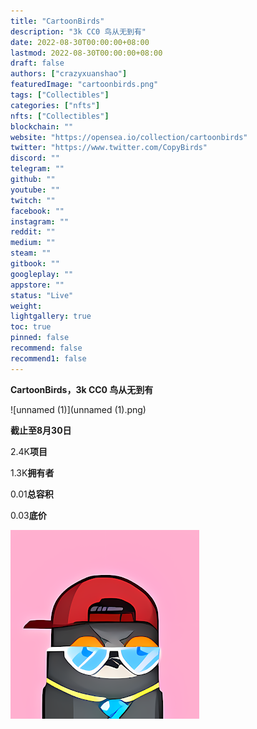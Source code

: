 ```yaml
---
title: "CartoonBirds"
description: "3k CC0 鸟从无到有"
date: 2022-08-30T00:00:00+08:00
lastmod: 2022-08-30T00:00:00+08:00
draft: false
authors: ["crazyxuanshao"]
featuredImage: "cartoonbirds.png"
tags: ["Collectibles"]
categories: ["nfts"]
nfts: ["Collectibles"]
blockchain: ""
website: "https://opensea.io/collection/cartoonbirds"
twitter: "https://www.twitter.com/CopyBirds"
discord: ""
telegram: ""
github: ""
youtube: ""
twitch: ""
facebook: ""
instagram: ""
reddit: ""
medium: ""
steam: ""
gitbook: ""
googleplay: ""
appstore: ""
status: "Live"
weight: 
lightgallery: true
toc: true
pinned: false
recommend: false
recommend1: false
---
```



**CartoonBirds，3k CC0 鸟从无到有**

![unnamed (1)](unnamed (1).png)

**截止至8月30日**

2.4K**项目**

1.3K**拥有者**

0.01**总容积**

0.03**底价**

![unnamed](unnamed.png)